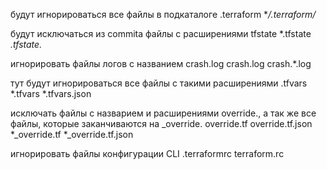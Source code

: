 будут игнорироваться все файлы в подкаталоге  .terraform
**/.terraform/*

будут исключаться из commita файлы с расширениями tfstate
*.tfstate
*.tfstate.*

игнорировать файлы логов с названием crash.log
crash.log
crash.*.log

тут будут игнорироваться все файлы с такими расширениями .tfvars
*.tfvars
*.tfvars.json

исключать файлы с назварием и расширениями override., а так же все файлы, которые заканчиваются на _override.
override.tf
override.tf.json
*_override.tf
*_override.tf.json

игнорировать файлы конфигурации CLI
.terraformrc
terraform.rc
